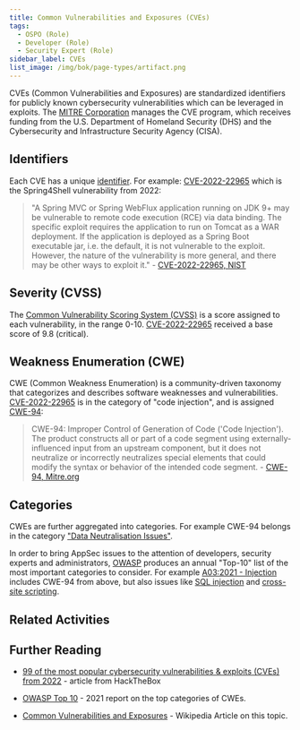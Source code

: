 ```yaml
---
title: Common Vulnerabilities and Exposures (CVEs)
tags: 
  - OSPO (Role)
  - Developer (Role)
  - Security Expert (Role)
sidebar_label: CVEs
list_image: /img/bok/page-types/artifact.png
---
```


CVEs (Common Vulnerabilities and Exposures) are standardized identifiers for publicly known cybersecurity vulnerabilities which can be leveraged in exploits. The [MITRE Corporation](https://www.mitre.org) manages the CVE program, which receives funding from the U.S. Department of Homeland Security (DHS) and the Cybersecurity and Infrastructure Security Agency (CISA).

## Identifiers

Each CVE has a unique [identifier](https://en.wikipedia.org/wiki/Common_Vulnerabilities_and_Exposures#CVE_identifiers).  For example: [CVE-2022-22965](https://nvd.nist.gov/vuln/detail/cve-2022-22965) which is the Spring4Shell vulnerability from 2022:

> "A Spring MVC or Spring WebFlux application running on JDK 9+ may be vulnerable to remote code execution (RCE) via data binding. The specific exploit requires the application to run on Tomcat as a WAR deployment. If the application is deployed as a Spring Boot executable jar, i.e. the default, it is not vulnerable to the exploit. However, the nature of the vulnerability is more general, and there may be other ways to exploit it." - [CVE-2022-22965, NIST](https://nvd.nist.gov/vuln/detail/cve-2022-22965)

## Severity (CVSS)

The [Common Vulnerability Scoring System (CVSS)](https://en.wikipedia.org/wiki/Common_Vulnerability_Scoring_System) is a score assigned to each vulnerability, in the range 0-10.  [CVE-2022-22965](https://nvd.nist.gov/vuln/detail/cve-2022-22965) received a base score of 9.8 (critical).  

## Weakness Enumeration (CWE)

CWE (Common Weakness Enumeration) is a community-driven taxonomy that categorizes and describes software weaknesses and vulnerabilities.  [CVE-2022-22965](https://nvd.nist.gov/vuln/detail/cve-2022-22965) is in the category of "code injection", and is assigned [CWE-94](https://cwe.mitre.org/data/definitions/94.html):

> CWE-94: Improper Control of Generation of Code ('Code Injection').  The product constructs all or part of a code segment using externally-influenced input from an upstream component, but it does not neutralize or incorrectly neutralizes special elements that could modify the syntax or behavior of the intended code segment. - [CWE-94, Mitre.org](https://cwe.mitre.org/data/definitions/94.html)

## Categories

CWEs are further aggregated into categories.  For example CWE-94 belongs in the category ["Data Neutralisation Issues"](https://cwe.mitre.org/data/definitions/137.html).  

In order to bring AppSec issues to the attention of developers, security experts and administrators, [OWASP](https://owasp.org) produces an annual "Top-10" list of the most important categories to consider.  For example [A03:2021 - Injection](https://owasp.org/Top10/A03_2021-Injection/) includes CWE-94 from above, but also issues like [SQL injection](https://en.wikipedia.org/wiki/SQL_injection) and [cross-site scripting](https://en.wikipedia.org/wiki/Cross-site_scripting).

## Related Activities

<BokTagList tag="CVE (Artifact)" filter="Activities" />

## Further Reading

- [99 of the most popular cybersecurity vulnerabilities & exploits (CVEs) from 2022](https://www.hackthebox.com/blog/most-popular-cybersecurity-vulnerabilities-and-exploits-from-2022) - article from HackTheBox

- [OWASP Top 10](https://owasp.org/Top10/) - 2021 report on the top categories of CWEs.

- [Common Vulnerabilities and Exposures](https://en.wikipedia.org/wiki/Common_Vulnerabilities_and_Exposures) - Wikipedia Article on this topic.
